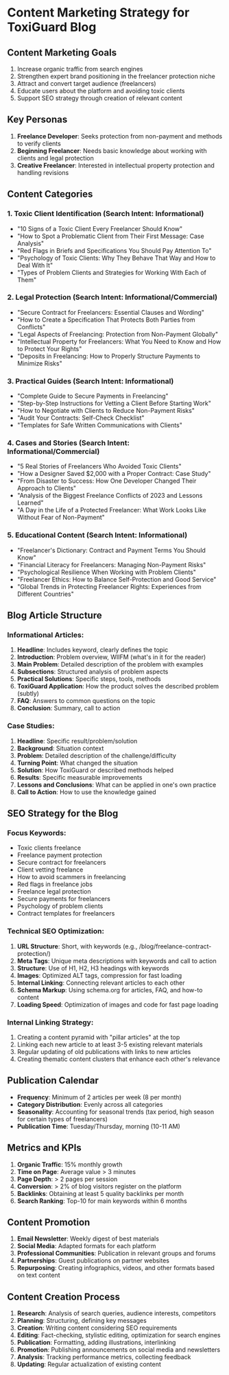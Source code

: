 # Content Marketing Strategy for ToxiGuard Blog

## Content Marketing Goals
1. Increase organic traffic from search engines
2. Strengthen expert brand positioning in the freelancer protection niche
3. Attract and convert target audience (freelancers)
4. Educate users about the platform and avoiding toxic clients
5. Support SEO strategy through creation of relevant content

## Key Personas
1. **Freelance Developer**: Seeks protection from non-payment and methods to verify clients
2. **Beginning Freelancer**: Needs basic knowledge about working with clients and legal protection
3. **Creative Freelancer**: Interested in intellectual property protection and handling revisions

## Content Categories

### 1. Toxic Client Identification (Search Intent: Informational)
- "10 Signs of a Toxic Client Every Freelancer Should Know"
- "How to Spot a Problematic Client from Their First Message: Case Analysis"
- "Red Flags in Briefs and Specifications You Should Pay Attention To"
- "Psychology of Toxic Clients: Why They Behave That Way and How to Deal With It"
- "Types of Problem Clients and Strategies for Working With Each of Them"

### 2. Legal Protection (Search Intent: Informational/Commercial)
- "Secure Contract for Freelancers: Essential Clauses and Wording"
- "How to Create a Specification That Protects Both Parties from Conflicts"
- "Legal Aspects of Freelancing: Protection from Non-Payment Globally"
- "Intellectual Property for Freelancers: What You Need to Know and How to Protect Your Rights"
- "Deposits in Freelancing: How to Properly Structure Payments to Minimize Risks"

### 3. Practical Guides (Search Intent: Informational)
- "Complete Guide to Secure Payments in Freelancing"
- "Step-by-Step Instructions for Vetting a Client Before Starting Work"
- "How to Negotiate with Clients to Reduce Non-Payment Risks"
- "Audit Your Contracts: Self-Check Checklist"
- "Templates for Safe Written Communications with Clients"

### 4. Cases and Stories (Search Intent: Informational/Commercial)
- "5 Real Stories of Freelancers Who Avoided Toxic Clients"
- "How a Designer Saved $2,000 with a Proper Contract: Case Study"
- "From Disaster to Success: How One Developer Changed Their Approach to Clients"
- "Analysis of the Biggest Freelance Conflicts of 2023 and Lessons Learned"
- "A Day in the Life of a Protected Freelancer: What Work Looks Like Without Fear of Non-Payment"

### 5. Educational Content (Search Intent: Informational)
- "Freelancer's Dictionary: Contract and Payment Terms You Should Know"
- "Financial Literacy for Freelancers: Managing Non-Payment Risks"
- "Psychological Resilience When Working with Problem Clients"
- "Freelancer Ethics: How to Balance Self-Protection and Good Service"
- "Global Trends in Protecting Freelancer Rights: Experiences from Different Countries"

## Blog Article Structure

### Informational Articles:
1. **Headline**: Includes keyword, clearly defines the topic
2. **Introduction**: Problem overview, WIIFM (what's in it for the reader)
3. **Main Problem**: Detailed description of the problem with examples
4. **Subsections**: Structured analysis of problem aspects
5. **Practical Solutions**: Specific steps, tools, methods
6. **ToxiGuard Application**: How the product solves the described problem (subtly)
7. **FAQ**: Answers to common questions on the topic
8. **Conclusion**: Summary, call to action

### Case Studies:
1. **Headline**: Specific result/problem/solution
2. **Background**: Situation context
3. **Problem**: Detailed description of the challenge/difficulty
4. **Turning Point**: What changed the situation
5. **Solution**: How ToxiGuard or described methods helped
6. **Results**: Specific measurable improvements
7. **Lessons and Conclusions**: What can be applied in one's own practice
8. **Call to Action**: How to use the knowledge gained

## SEO Strategy for the Blog

### Focus Keywords:
- Toxic clients freelance
- Freelance payment protection
- Secure contract for freelancers
- Client vetting freelance
- How to avoid scammers in freelancing
- Red flags in freelance jobs
- Freelance legal protection
- Secure payments for freelancers
- Psychology of problem clients
- Contract templates for freelancers

### Technical SEO Optimization:
1. **URL Structure**: Short, with keywords (e.g., /blog/freelance-contract-protection/)
2. **Meta Tags**: Unique meta descriptions with keywords and call to action
3. **Structure**: Use of H1, H2, H3 headings with keywords
4. **Images**: Optimized ALT tags, compression for fast loading
5. **Internal Linking**: Connecting relevant articles to each other
6. **Schema Markup**: Using schema.org for articles, FAQ, and how-to content
7. **Loading Speed**: Optimization of images and code for fast page loading

### Internal Linking Strategy:
1. Creating a content pyramid with "pillar articles" at the top
2. Linking each new article to at least 3-5 existing relevant materials
3. Regular updating of old publications with links to new articles
4. Creating thematic content clusters that enhance each other's relevance

## Publication Calendar
- **Frequency**: Minimum of 2 articles per week (8 per month)
- **Category Distribution**: Evenly across all categories
- **Seasonality**: Accounting for seasonal trends (tax period, high season for certain types of freelancers)
- **Publication Time**: Tuesday/Thursday, morning (10-11 AM)

## Metrics and KPIs
1. **Organic Traffic**: 15% monthly growth
2. **Time on Page**: Average value > 3 minutes
3. **Page Depth**: > 2 pages per session
4. **Conversion**: > 2% of blog visitors register on the platform
5. **Backlinks**: Obtaining at least 5 quality backlinks per month
6. **Search Ranking**: Top-10 for main keywords within 6 months

## Content Promotion
1. **Email Newsletter**: Weekly digest of best materials
2. **Social Media**: Adapted formats for each platform
3. **Professional Communities**: Publication in relevant groups and forums
4. **Partnerships**: Guest publications on partner websites
5. **Repurposing**: Creating infographics, videos, and other formats based on text content

## Content Creation Process
1. **Research**: Analysis of search queries, audience interests, competitors
2. **Planning**: Structuring, defining key messages
3. **Creation**: Writing content considering SEO requirements
4. **Editing**: Fact-checking, stylistic editing, optimization for search engines
5. **Publication**: Formatting, adding illustrations, interlinking
6. **Promotion**: Publishing announcements on social media and newsletters
7. **Analysis**: Tracking performance metrics, collecting feedback
8. **Updating**: Regular actualization of existing content 